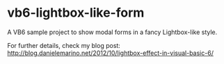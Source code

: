 vb6-lightbox-like-form
======================

A VB6 sample project to show modal forms in a fancy Lightbox-like style.

For further details, check my blog post:
http://blog.danielemarino.net/2012/10/lightbox-effect-in-visual-basic-6/

